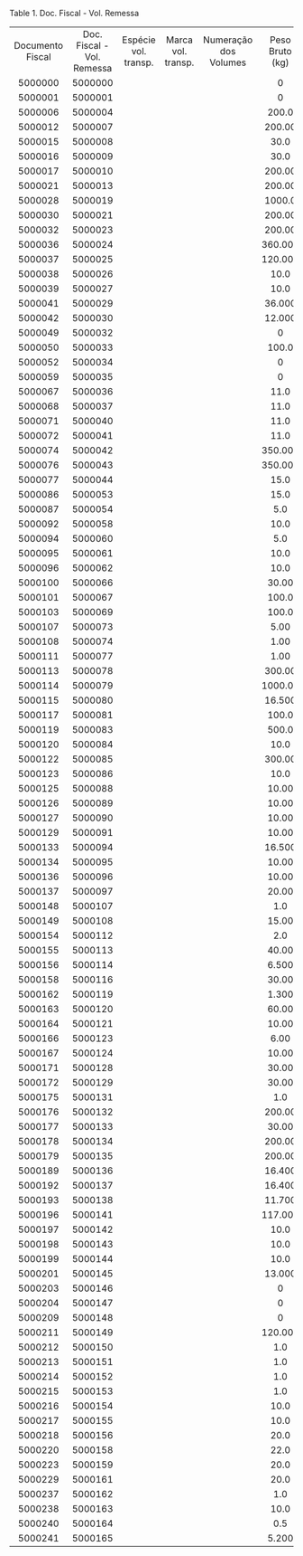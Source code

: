 <div id="d373407e1" class="table">

<div class="table-title">

Table 1. Doc. Fiscal - Vol.
Remessa

</div>

<div class="table-contents">

|                  |                            |                      |                    |                       |                 |                    |                    |
| :--------------: | :------------------------: | :------------------: | :----------------: | :-------------------: | :-------------: | :----------------: | :----------------: |
| Documento Fiscal | Doc. Fiscal - Vol. Remessa | Espécie vol. transp. | Marca vol. transp. | Numeração dos Volumes | Peso Bruto (kg) | Peso Li­quido (kg) | Qtde. vol. transp. |
|     5000000      |          5000000           |                      |                    |                       |        0        |         0          |         0          |
|     5000001      |          5000001           |                      |                    |                       |        0        |         0          |         0          |
|     5000006      |          5000004           |                      |                    |                       |      200.0      |       200.0        |         0          |
|     5000012      |          5000007           |                      |                    |                       |     200.00      |       200.00       |         0          |
|     5000015      |          5000008           |                      |                    |                       |      30.0       |        30.0        |         0          |
|     5000016      |          5000009           |                      |                    |                       |      30.0       |        30.0        |         0          |
|     5000017      |          5000010           |                      |                    |                       |     200.00      |       200.00       |         0          |
|     5000021      |          5000013           |                      |                    |                       |     200.00      |       200.00       |         0          |
|     5000028      |          5000019           |                      |                    |                       |     1000.0      |       1000.0       |         0          |
|     5000030      |          5000021           |                      |                    |                       |     200.00      |       200.00       |         0          |
|     5000032      |          5000023           |                      |                    |                       |     200.00      |       200.00       |         0          |
|     5000036      |          5000024           |                      |                    |                       |     360.000     |      360.000       |         0          |
|     5000037      |          5000025           |                      |                    |                       |     120.000     |      120.000       |         0          |
|     5000038      |          5000026           |                      |                    |                       |      10.0       |        10.0        |         0          |
|     5000039      |          5000027           |                      |                    |                       |      10.0       |        10.0        |         0          |
|     5000041      |          5000029           |                      |                    |                       |     36.000      |       36.000       |         0          |
|     5000042      |          5000030           |                      |                    |                       |     12.000      |       12.000       |         0          |
|     5000049      |          5000032           |                      |                    |                       |        0        |         0          |         0          |
|     5000050      |          5000033           |                      |                    |                       |      100.0      |       100.0        |         0          |
|     5000052      |          5000034           |                      |                    |                       |        0        |         0          |         0          |
|     5000059      |          5000035           |                      |                    |                       |        0        |         0          |         0          |
|     5000067      |          5000036           |                      |                    |                       |      11.0       |        11.0        |         0          |
|     5000068      |          5000037           |                      |                    |                       |      11.0       |        11.0        |         0          |
|     5000071      |          5000040           |                      |                    |                       |      11.0       |        11.0        |         0          |
|     5000072      |          5000041           |                      |                    |                       |      11.0       |        11.0        |         0          |
|     5000074      |          5000042           |                      |                    |                       |     350.000     |      350.000       |         0          |
|     5000076      |          5000043           |                      |                    |                       |     350.000     |      350.000       |         0          |
|     5000077      |          5000044           |                      |                    |                       |      15.0       |        15.0        |         0          |
|     5000086      |          5000053           |                      |                    |                       |      15.0       |        15.0        |         0          |
|     5000087      |          5000054           |                      |                    |                       |       5.0       |        5.0         |         0          |
|     5000092      |          5000058           |                      |                    |                       |      10.0       |        10.0        |         0          |
|     5000094      |          5000060           |                      |                    |                       |       5.0       |        5.0         |         0          |
|     5000095      |          5000061           |                      |                    |                       |      10.0       |        10.0        |         0          |
|     5000096      |          5000062           |                      |                    |                       |      10.0       |        10.0        |         0          |
|     5000100      |          5000066           |                      |                    |                       |      30.00      |       30.00        |         0          |
|     5000101      |          5000067           |                      |                    |                       |      100.0      |       100.0        |         0          |
|     5000103      |          5000069           |                      |                    |                       |      100.0      |       100.0        |         0          |
|     5000107      |          5000073           |                      |                    |                       |      5.00       |        5.00        |         0          |
|     5000108      |          5000074           |                      |                    |                       |      1.00       |        1.00        |         0          |
|     5000111      |          5000077           |                      |                    |                       |      1.00       |        1.00        |         0          |
|     5000113      |          5000078           |                      |                    |                       |     300.00      |       300.00       |         0          |
|     5000114      |          5000079           |                      |                    |                       |     1000.00     |      1000.00       |         0          |
|     5000115      |          5000080           |                      |                    |                       |     16.500      |       16.500       |         0          |
|     5000117      |          5000081           |                      |                    |                       |      100.0      |       100.0        |         0          |
|     5000119      |          5000083           |                      |                    |                       |      500.0      |       500.0        |         0          |
|     5000120      |          5000084           |                      |                    |                       |      10.0       |        10.0        |         0          |
|     5000122      |          5000085           |                      |                    |                       |     300.00      |       300.00       |         0          |
|     5000123      |          5000086           |                      |                    |                       |      10.0       |        10.0        |         0          |
|     5000125      |          5000088           |                      |                    |                       |      10.00      |       10.00        |         0          |
|     5000126      |          5000089           |                      |                    |                       |      10.00      |       10.00        |         0          |
|     5000127      |          5000090           |                      |                    |                       |      10.00      |       10.00        |         0          |
|     5000129      |          5000091           |                      |                    |                       |      10.00      |       10.00        |         0          |
|     5000133      |          5000094           |                      |                    |                       |     16.500      |       16.500       |         0          |
|     5000134      |          5000095           |                      |                    |                       |      10.00      |       10.00        |         0          |
|     5000136      |          5000096           |                      |                    |                       |      10.00      |       10.00        |         0          |
|     5000137      |          5000097           |                      |                    |                       |      20.00      |       20.00        |         0          |
|     5000148      |          5000107           |                      |                    |                       |       1.0       |        1.0         |         0          |
|     5000149      |          5000108           |                      |                    |                       |      15.00      |       15.00        |         0          |
|     5000154      |          5000112           |                      |                    |                       |       2.0       |        2.0         |         0          |
|     5000155      |          5000113           |                      |                    |                       |      40.00      |       40.00        |         0          |
|     5000156      |          5000114           |                      |                    |                       |      6.500      |       6.500        |         0          |
|     5000158      |          5000116           |                      |                    |                       |      30.00      |       30.00        |         0          |
|     5000162      |          5000119           |                      |                    |                       |      1.300      |       1.300        |         0          |
|     5000163      |          5000120           |                      |                    |                       |      60.00      |       60.00        |         0          |
|     5000164      |          5000121           |                      |                    |                       |      10.00      |       10.00        |         0          |
|     5000166      |          5000123           |                      |                    |                       |      6.00       |        6.00        |         0          |
|     5000167      |          5000124           |                      |                    |                       |      10.00      |       10.00        |         0          |
|     5000171      |          5000128           |                      |                    |                       |      30.00      |       30.00        |         0          |
|     5000172      |          5000129           |                      |                    |                       |      30.00      |       30.00        |         0          |
|     5000175      |          5000131           |                      |                    |                       |       1.0       |        1.0         |         0          |
|     5000176      |          5000132           |                      |                    |                       |     200.00      |       200.00       |         0          |
|     5000177      |          5000133           |                      |                    |                       |      30.00      |       30.00        |         0          |
|     5000178      |          5000134           |                      |                    |                       |     200.00      |       200.00       |         0          |
|     5000179      |          5000135           |                      |                    |                       |     200.00      |       200.00       |         0          |
|     5000189      |          5000136           |                      |                    |                       |     16.400      |       16.400       |         0          |
|     5000192      |          5000137           |                      |                    |                       |     16.400      |       16.400       |         0          |
|     5000193      |          5000138           |                      |                    |                       |     11.700      |       11.700       |         0          |
|     5000196      |          5000141           |                      |                    |                       |     117.000     |      117.000       |         0          |
|     5000197      |          5000142           |                      |                    |                       |      10.0       |        10.0        |         0          |
|     5000198      |          5000143           |                      |                    |                       |      10.0       |        10.0        |         0          |
|     5000199      |          5000144           |                      |                    |                       |      10.0       |        10.0        |         0          |
|     5000201      |          5000145           |                      |                    |                       |     13.000      |       13.000       |         0          |
|     5000203      |          5000146           |                      |                    |                       |        0        |         0          |         0          |
|     5000204      |          5000147           |                      |                    |                       |        0        |         0          |         0          |
|     5000209      |          5000148           |                      |                    |                       |        0        |         0          |         0          |
|     5000211      |          5000149           |                      |                    |                       |     120.000     |      120.000       |         0          |
|     5000212      |          5000150           |                      |                    |                       |       1.0       |        1.0         |         0          |
|     5000213      |          5000151           |                      |                    |                       |       1.0       |        1.0         |         0          |
|     5000214      |          5000152           |                      |                    |                       |       1.0       |        1.0         |         0          |
|     5000215      |          5000153           |                      |                    |                       |       1.0       |        1.0         |         0          |
|     5000216      |          5000154           |                      |                    |                       |      10.0       |        10.0        |         0          |
|     5000217      |          5000155           |                      |                    |                       |      10.0       |        10.0        |         0          |
|     5000218      |          5000156           |                      |                    |                       |      20.0       |        20.0        |         0          |
|     5000220      |          5000158           |                      |                    |                       |      22.0       |        22.0        |         0          |
|     5000223      |          5000159           |                      |                    |                       |      20.0       |        20.0        |         0          |
|     5000229      |          5000161           |                      |                    |                       |      20.0       |        20.0        |         0          |
|     5000237      |          5000162           |                      |                    |                       |       1.0       |        1.0         |         0          |
|     5000238      |          5000163           |                      |                    |                       |      10.0       |        10.0        |         0          |
|     5000240      |          5000164           |                      |                    |                       |       0.5       |        0.5         |         0          |
|     5000241      |          5000165           |                      |                    |                       |      5.200      |       5.200        |         0          |

</div>

</div>
